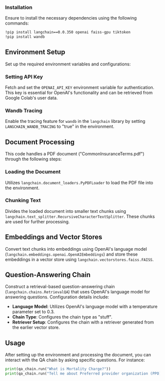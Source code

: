### Installation

Ensure to install the necessary dependencies using the following commands:

```bash
!pip install langchain==0.0.350 openai faiss-gpu tiktoken
!pip install wandb
```

## Environment Setup

Set up the required environment variables and configurations:

### Setting API Key
Fetch and set the `OPENAI_API_KEY` environment variable for authentication. This key is essential for OpenAI's functionality and can be retrieved from Google Colab's user data.

### Wandb Tracing
Enable the tracing feature for `wandb` in the `langchain` library by setting `LANGCHAIN_WANDB_TRACING` to "true" in the environment.

## Document Processing

This code handles a PDF document ("CommonInsuranceTerms.pdf") through the following steps:

### Loading the Document
Utilizes `langchain.document_loaders.PyPDFLoader` to load the PDF file into the environment.

### Chunking Text
Divides the loaded document into smaller text chunks using `langchain.text_splitter.RecursiveCharacterTextSplitter`. These chunks are used for further processing.

## Embeddings and Vector Stores

Convert text chunks into embeddings using OpenAI's language model (`langchain.embeddings.openai.OpenAIEmbeddings`) and store these embeddings in a vector store using `langchain.vectorstores.faiss.FAISS`.

## Question-Answering Chain

Construct a retrieval-based question-answering chain (`langchain.chains.RetrievalQA`) that uses OpenAI's language model for answering questions. Configuration details include:

- **Language Model**: Utilizes OpenAI's language model with a temperature parameter set to 0.3.
- **Chain Type**: Configures the chain type as "stuff".
- **Retriever Setup**: Configures the chain with a retriever generated from the earlier vector store.

## Usage

After setting up the environment and processing the document, you can interact with the QA chain by asking specific questions. For instance:

```python
print(qa_chain.run("What is Mortality Charge?"))
print(qa_chain.run("Tell me about Preferred provider organization (PPO)."))
```
